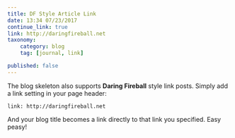 ```yaml
---
title: DF Style Article Link
date: 13:34 07/23/2017
continue_link: true
link: http://daringfireball.net
taxonomy:
    category: blog
    tag: [journal, link]

published: false
---
```


The blog skeleton also supports **Daring Fireball** style link posts.  Simply add a link setting in your page header:

```
link: http://daringfireball.net
```

And your blog title becomes a link directly to that link you specified. Easy peasy!

